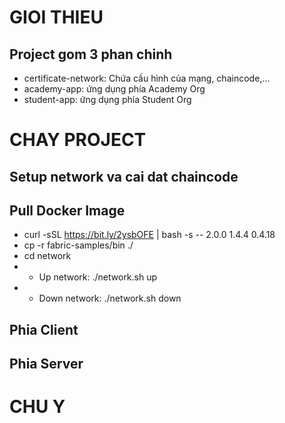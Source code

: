 # GIOI THIEU
## Project gom 3 phan chinh
- certificate-network: Chứa cấu hình của mạng, chaincode,...
- academy-app: ứng dụng phía Academy Org
- student-app: ứng dụng phía Student Org

# CHAY PROJECT
## Setup network va cai dat chaincode
## Pull Docker Image
- curl -sSL https://bit.ly/2ysbOFE | bash -s -- 2.0.0 1.4.4 0.4.18
- cp -r fabric-samples/bin ./
- cd network
- - Up network: ./network.sh up
- - Down network: ./network.sh down
## Phia Client
## Phia Server

# CHU Y
